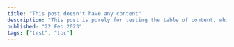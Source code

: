 ```yaml
---
title: "This post doesn't have any content"
description: "This post is purely for testing the table of content, which should not be rendered"
published: "22 Feb 2023"
tags: ["test", "toc"]
---
```

